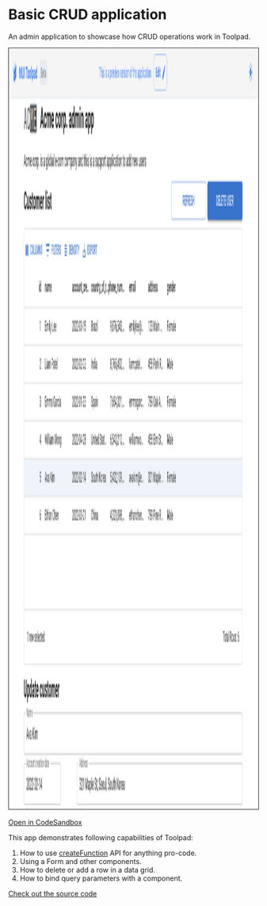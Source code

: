 # Basic CRUD application

<p class="description">An admin application to showcase how CRUD operations work in Toolpad.</p>

<img alt="Building an application on Toolpad " src="../../docs/public/static/toolpad/marketing/admin-app.png" style="border: 1px solid;" loading="lazy" width="2048" height="1536" />

[Open in CodeSandbox](https://codesandbox.io/p/sandbox/github/mui/mui-toolpad/tree/master/examples/admin-app)

This app demonstrates following capabilities of Toolpad:

1. How to use [createFunction](https://mui.com/toolpad/reference/api/create-function/) API for anything pro-code.
2. Using a Form and other components.
3. How to delete or add a row in a data grid.
4. How to bind query parameters with a component.

[Check out the source code](https://github.com/mui/mui-toolpad/tree/master/examples/admin-app)
